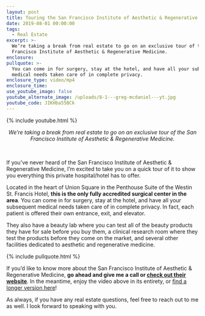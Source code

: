 ```yaml
---
layout: post
title: Touring the San Francisco Institute of Aesthetic & Regenerative Medicine
date: 2019-08-01 00:00:00
tags:
  - Real Estate
excerpt: >-
  We’re taking a break from real estate to go on an exclusive tour of the San
  Francisco Institute of Aesthetic & Regenerative Medicine.
enclosure:
pullquote: >-
  You can come in for surgery, stay at the hotel, and have all your subsequent
  medical needs taken care of in complete privacy.
enclosure_type: video/mp4
enclosure_time:
use_youtube_image: false
youtube_alternate_image: /uploads/8-1---greg-mcdaniel---yt.jpg
youtube_code: JIKHba55BCk
---
```


{% include youtube.html %}

<center><em>We&rsquo;re taking a break from real estate to go on an exclusive tour of the San Francisco Institute of Aesthetic &amp; Regenerative Medicine.</em></center>

&nbsp;

If you’ve never heard of the San Francisco Institute of Aesthetic & Regenerative Medicine, I’m excited to take you on a quick tour of it to show you everything this private hospital/hotel has to offer.

Located in the heart of Union Square in the Penthouse Suite of the Westin St. Francis Hotel, **this is the only fully accredited surgical center in the area**. You can come in for surgery, stay at the hotel, and have all your subsequent medical needs taken care of in complete privacy. In fact, each patient is offered their own entrance, exit, and elevator.

They also have a beauty lab where you can test all of the beauty products they have for sale before you buy them, a clinical research room where they test the products before they come on the market, and several other facilities dedicated to aesthetic and regenerative medicine.

{% include pullquote.html %}

If you’d like to know more about the San Francisco Institute of Aesthetic & Regenerative Medicine, **go ahead and give me a call or <u><a target="_blank" href="https://sfinstitute.com/">check out their website</a></u>**. In the meantime, enjoy the video above in its entirety, or <u><a target="_blank" href="https://youtu.be/qDzCtYS2tcY">find a longer version here</a></u>\!

As always, if you have any real estate questions, feel free to reach out to me as well. I look forward to speaking with you.
